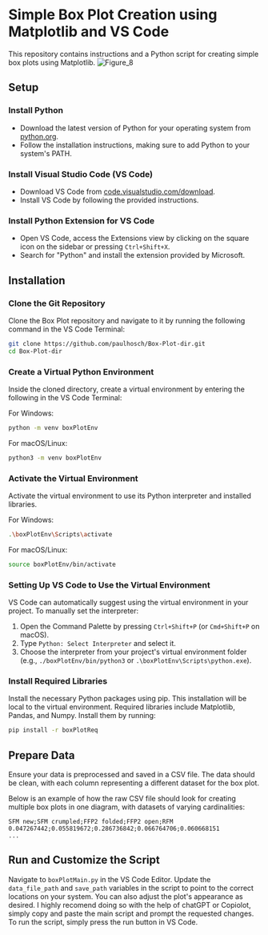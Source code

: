 
# Simple Box Plot Creation using Matplotlib and VS Code

This repository contains instructions and a Python script for creating simple box plots using Matplotlib. 
![Figure_8](https://github.com/paulhosch/Box-Plot/assets/39274609/fc94c289-b5b2-42e8-bb8b-aeae587ee448)


## Setup

### Install Python

- Download the latest version of Python for your operating system from [python.org](https://www.python.org/).
- Follow the installation instructions, making sure to add Python to your system's PATH.

### Install Visual Studio Code (VS Code)

- Download VS Code from [code.visualstudio.com/download](https://code.visualstudio.com/download).
- Install VS Code by following the provided instructions.

### Install Python Extension for VS Code

- Open VS Code, access the Extensions view by clicking on the square icon on the sidebar or pressing `Ctrl+Shift+X`.
- Search for "Python" and install the extension provided by Microsoft.

## Installation

### Clone the Git Repository

Clone the Box Plot repository and navigate to it by running the following command in the VS Code Terminal:

```bash
git clone https://github.com/paulhosch/Box-Plot-dir.git
cd Box-Plot-dir
```

### Create a Virtual Python Environment

Inside the cloned directory, create a virtual environment by entering the following in the VS Code Terminal:

For Windows:
```bash
python -m venv boxPlotEnv
```

For macOS/Linux:
```bash
python3 -m venv boxPlotEnv
```

### Activate the Virtual Environment

Activate the virtual environment to use its Python interpreter and installed libraries. 

For Windows:
```bash
.\boxPlotEnv\Scripts\activate
```

For macOS/Linux:
```bash
source boxPlotEnv/bin/activate
```

### Setting Up VS Code to Use the Virtual Environment

VS Code can automatically suggest using the virtual environment in your project. To manually set the interpreter:

1. Open the Command Palette by pressing `Ctrl+Shift+P` (or `Cmd+Shift+P` on macOS).
2. Type `Python: Select Interpreter` and select it.
3. Choose the interpreter from your project's virtual environment folder (e.g., `./boxPlotEnv/bin/python3` or `.\boxPlotEnv\Scripts\python.exe`).

### Install Required Libraries

Install the necessary Python packages using pip. This installation will be local to the virtual environment. Required libraries include Matplotlib, Pandas, and Numpy. Install them by running:

```bash
pip install -r boxPlotReq
```

## Prepare Data

Ensure your data is preprocessed and saved in a CSV file. The data should be clean, with each column representing a different dataset for the box plot.

Below is an example of how the raw CSV file should look for creating multiple box plots in one diagram, with datasets of varying cardinalities:

```
SFM new;SFM crumpled;FFP2 folded;FFP2 open;RFM
0.047267442;0.055819672;0.286736842;0.066764706;0.060668151
...
```

## Run and Customize the Script

Navigate to `boxPlotMain.py` in the VS Code Editor. Update the `data_file_path` and `save_path` variables in the script to point to the correct locations on your system. You can also adjust the plot's appearance as desired. I highly recomend doing so with the help of chatGPT or Copiolot, simply copy and paste the main script and prompt the requested changes. 
To run the script, simply press the run button in VS Code.

